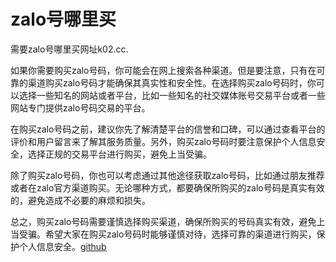# zalo号哪里买

需要zalo号哪里买网址k02.cc.

如果你需要购买zalo号码，你可能会在网上搜索各种渠道。但是要注意，只有在可靠的渠道购买zalo号码才能确保其真实性和安全性。在选择购买zalo号码时，你可以选择一些知名的网站或者平台，比如一些知名的社交媒体账号交易平台或者一些网站专门提供zalo号码交易的平台。

在购买zalo号码之前，建议你先了解清楚平台的信誉和口碑，可以通过查看平台的评价和用户留言来了解其服务质量。另外，购买zalo号码时要注意保护个人信息安全，选择正规的交易平台进行购买，避免上当受骗。

除了购买zalo号码，你也可以考虑通过其他途径获取zalo号码，比如通过朋友推荐或者在zalo官方渠道购买。无论哪种方式，都要确保所购买的zalo号码是真实有效的，避免造成不必要的麻烦和损失。

总之，购买zalo号码需要谨慎选择购买渠道，确保所购买的号码真实有效，避免上当受骗。希望大家在购买zalo号码时能够谨慎对待，选择可靠的渠道进行购买，保护个人信息安全。[github](https://github.com)
